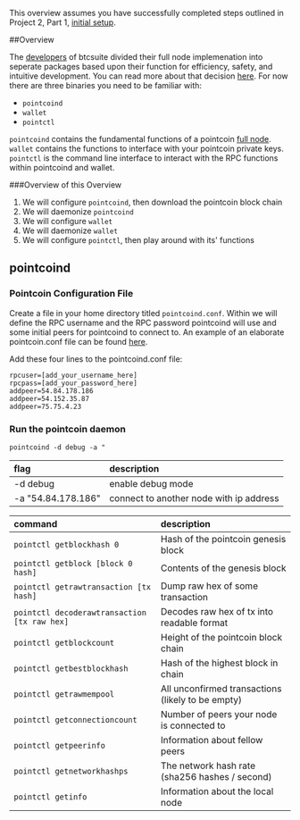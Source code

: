 This overview assumes you have successfully completed steps outlined in 
Project 2, Part 1, [initial setup](project2-part1.md).

##Overview

The [developers](https://conformal.com/) of btcsuite divided their full node implemenation into 
seperate packages based upon their function for efficiency, safety, and intuitive development.  You 
can read more about that decision [here](https://blog.conformal.com/btcd-not-your-moms-bitcoin-daemon/).
For now there are three binaries you need to be familiar with:

+ `pointcoind`
+ `wallet`
+ `pointctl`

`pointcoind` contains the fundamental functions of a pointcoin [full node](https://en.bitcoin.it/wiki/Full_node).  
`wallet` contains the functions to interface with your pointcoin private keys.  
`pointctl` is the command line interface to interact with the RPC functions within pointcoind and wallet.

###Overview of this Overview
1. We will configure `pointcoind`, then download the pointcoin block chain
2. We will daemonize `pointcoind`
3. We will configure `wallet`
4. We will daemonize `wallet`
5. We will configure `pointctl`, then play around with its' functions


## pointcoind
### Pointcoin Configuration File
Create a file in your home directory titled `pointcoind.conf`.  Within we will define the RPC username and
the RPC password pointcoind will use and some initial peers for pointcoind to connect to.  An example of an elaborate 
pointcoin.conf file can be found [here](https://github.com/PointCoin/pointcoind/blob/master/sample-btcd.conf).

Add these four lines to the pointcoind.conf file:
```
rpcuser=[add_your_username_here]
rpcpass=[add_your_password_here]
addpeer=54.84.178.186
addpeer=54.152.35.87
addpeer=75.75.4.23
```



### Run the pointcoin daemon
```
pointcoind -d debug -a "
```
|flag                       |description
|:--------------------------|:-----------
|-d debug                   | enable debug mode
|-a "54.84.178.186"         | connect to another node with ip address


|command                                      |description
|:--------------------------------------------|:----------
|`pointctl getblockhash 0`                    |Hash of the pointcoin genesis block
|`pointctl getblock [block 0 hash]`           |Contents of the genesis block
|`pointctl getrawtransaction [tx hash]`       |Dump raw hex of some transaction
|`pointctl decoderawtransaction [tx raw hex]` |Decodes raw hex of tx into readable format
|`pointctl getblockcount`                     |Height of the pointcoin block chain
|`pointctl getbestblockhash`                  |Hash of the highest block in chain
|`pointctl getrawmempool`                     |All unconfirmed transactions (likely to be empty)
|`pointctl getconnectioncount`                |Number of peers your node is connected to
|`pointctl getpeerinfo`                       |Information about fellow peers
|`pointctl getnetworkhashps`                  |The network hash rate (sha256 hashes / second)
|`pointctl getinfo`                           |Information about the local node


